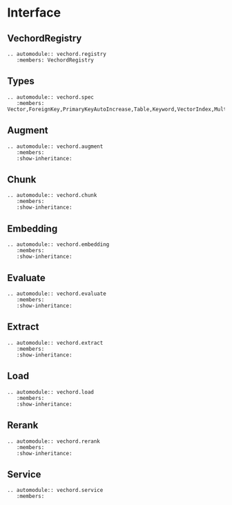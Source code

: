 # Interface

## VechordRegistry

```{eval-rst}
.. automodule:: vechord.registry
   :members: VechordRegistry
```

## Types

```{eval-rst}
.. automodule:: vechord.spec
   :members: Vector,ForeignKey,PrimaryKeyAutoIncrease,Table,Keyword,VectorIndex,MultiVectorIndex,KeywordIndex,IndexColumn
```

## Augment

```{eval-rst}
.. automodule:: vechord.augment
   :members:
   :show-inheritance:
```

## Chunk

```{eval-rst}
.. automodule:: vechord.chunk
   :members:
   :show-inheritance:
```

## Embedding

```{eval-rst}
.. automodule:: vechord.embedding
   :members:
   :show-inheritance:
```

## Evaluate

```{eval-rst}
.. automodule:: vechord.evaluate
   :members:
   :show-inheritance:
```

## Extract

```{eval-rst}
.. automodule:: vechord.extract
   :members:
   :show-inheritance:
```

## Load

```{eval-rst}
.. automodule:: vechord.load
   :members:
   :show-inheritance:
```

## Rerank

```{eval-rst}
.. automodule:: vechord.rerank
   :members:
   :show-inheritance:
```

## Service

```{eval-rst}
.. automodule:: vechord.service
   :members:
```
